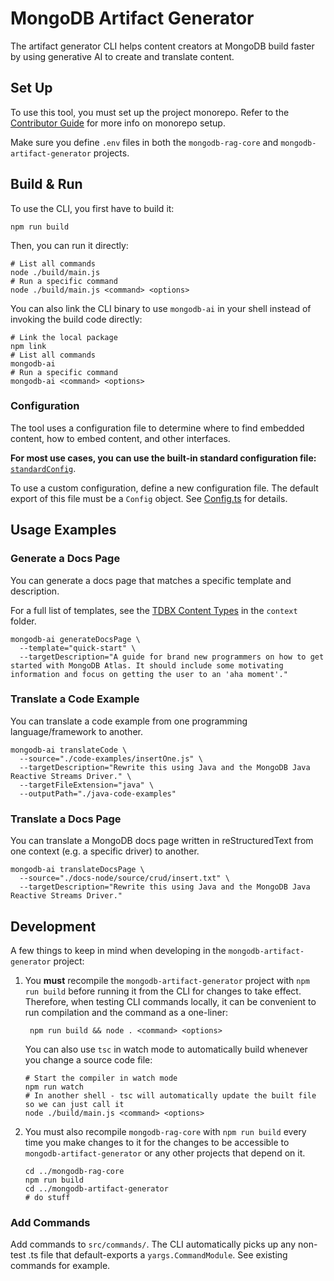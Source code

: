 # MongoDB Artifact Generator

The artifact generator CLI helps content creators at MongoDB build faster
by using generative AI to create and translate content.

## Set Up

To use this tool, you must set up the project monorepo. Refer to the
[Contributor Guide](/CONTRIBUTING.md) for more info on monorepo setup.

Make sure you define `.env` files in both the `mongodb-rag-core` and `mongodb-artifact-generator` projects.

## Build & Run

To use the CLI, you first have to build it:

```shell
npm run build
```

Then, you can run it directly:

```shell
# List all commands
node ./build/main.js
# Run a specific command
node ./build/main.js <command> <options>
```

You can also link the CLI binary to use `mongodb-ai` in your shell instead of
invoking the build code directly:

```shell
# Link the local package
npm link
# List all commands
mongodb-ai
# Run a specific command
mongodb-ai <command> <options>
```

### Configuration

The tool uses a configuration file to determine where to find embedded content,
how to embed content, and other interfaces.

**For most use cases, you can use the built-in standard configuration file:** [`standardConfig`](/packages/mongodb-artifact-generator/src/standardConfig.ts).

To use a custom configuration, define a new configuration file. The default
export of this file must be a `Config` object. See [Config.ts](./src/Config.ts)
for details.

## Usage Examples

### Generate a Docs Page

You can generate a docs page that matches a specific template and description.

For a full list of templates, see the [TDBX Content Types](./context/tdbx-content-types) in the `context` folder.

```shell
mongodb-ai generateDocsPage \
  --template="quick-start" \
  --targetDescription="A guide for brand new programmers on how to get started with MongoDB Atlas. It should include some motivating information and focus on getting the user to an 'aha moment'."
```

### Translate a Code Example

You can translate a code example from one programming language/framework to another.

```shell
mongodb-ai translateCode \
  --source="./code-examples/insertOne.js" \
  --targetDescription="Rewrite this using Java and the MongoDB Java Reactive Streams Driver." \
  --targetFileExtension="java" \
  --outputPath="./java-code-examples"
```

### Translate a Docs Page

You can translate a MongoDB docs page written in reStructuredText from one
context (e.g. a specific driver) to another.

```shell
mongodb-ai translateDocsPage \
  --source="./docs-node/source/crud/insert.txt" \
  --targetDescription="Rewrite this using Java and the MongoDB Java Reactive Streams Driver."
```

## Development

A few things to keep in mind when developing in the `mongodb-artifact-generator` project:

1. You **must** recompile the `mongodb-artifact-generator` project with `npm run build` before running it
   from the CLI for changes to take effect. Therefore, when testing CLI commands locally,
   it can be convenient to run compilation and the command as a one-liner:

   ```shell
    npm run build && node . <command> <options>
   ```

   You can also use `tsc` in watch mode to automatically build whenever you change a source code file:

   ```shell
   # Start the compiler in watch mode
   npm run watch
   # In another shell - tsc will automatically update the built file so we can just call it
   node ./build/main.js <command> <options>
   ```

2. You must also recompile `mongodb-rag-core` with `npm run build` every time you make
   changes to it for the changes to be accessible to `mongodb-artifact-generator` or any other projects that
   depend on it.

   ```shell
   cd ../mongodb-rag-core
   npm run build
   cd ../mongodb-artifact-generator
   # do stuff
   ```

### Add Commands

Add commands to `src/commands/`. The CLI automatically picks up any non-test .ts
file that default-exports a `yargs.CommandModule`. See existing commands for
example.
